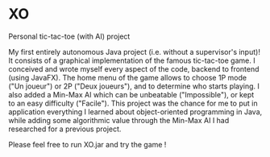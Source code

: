 # XO
Personal tic-tac-toe (with AI) project

My first entirely autonomous Java project (i.e. without a supervisor's input)!
It consists of a graphical implementation of the famous tic-tac-toe game. I conceived and wrote myself every aspect of the code, backend to frontend (using JavaFX).
The home menu of the game allows to choose 1P mode ("Un joueur") or 2P ("Deux joueurs"), and to determine who starts playing.
I also added a Min-Max AI which can be unbeatable ("Impossible"), or kept to an easy difficulty ("Facile").
This project was the chance for me to put in application everything I learned about object-oriented programming in Java, while adding some algorithmic value through the Min-Max AI I had researched for a previous project.

Please feel free to run XO.jar and try the game !
